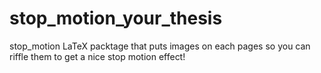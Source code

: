 # stop_motion_your_thesis
stop_motion LaTeX packtage that puts images on each pages so you can riffle them to get a nice stop motion effect!
